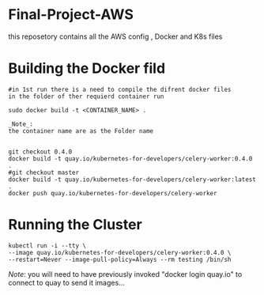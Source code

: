 # Final-Project-AWS

this reposetory contains all the AWS config , Docker and K8s files

# Building the Docker fild 
    #in 1st run there is a need to compile the difrent docker files 
    in the folder of ther requierd container run

    sudo docker build -t <CONTAINER_NAME> .
    
    _Note_:
    the container name are as the Folder name


    git checkout 0.4.0
    docker build -t quay.io/kubernetes-for-developers/celery-worker:0.4.0 .
    #git checkout master
    docker build -t quay.io/kubernetes-for-developers/celery-worker:latest .
    docker push quay.io/kubernetes-for-developers/celery-worker

# Running the Cluster
    kubectl run -i --tty \
    --image quay.io/kubernetes-for-developers/celery-worker:0.4.0 \
    --restart=Never --image-pull-policy=Always --rm testing /bin/sh


_Note_:
you will need to have previously invoked "docker login quay.io" to connect to
quay to send it images...

